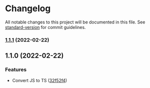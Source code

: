 # Changelog

All notable changes to this project will be documented in this file. See [standard-version](https://github.com/conventional-changelog/standard-version) for commit guidelines.

### [1.1.1](https://github.com/PeculiarVentures/pvutils/compare/v1.1.0...v1.1.1) (2022-02-22)

## 1.1.0 (2022-02-22)


### Features

* Convert JS to TS ([32f52f4](https://github.com/PeculiarVentures/pvutils/commit/32f52f4aa81ebe0b634aef7937b6ba340fc93d2d))
